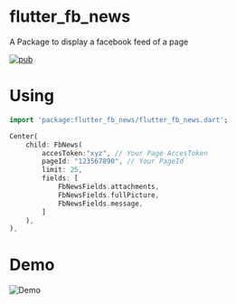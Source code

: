 # flutter_fb_news

A Package to display a facebook feed of a page

[![pub](https://img.shields.io/pub/v/flutter_fb_news.svg)](https://pub.dev/packages/flutter_fb_news)


# Using
```dart
import 'package:flutter_fb_news/flutter_fb_news.dart';

Center(
    child: FbNews(
        accesToken:"xyz", // Your Page AccesToken
        pageId: "123567890", // Your PageId
        limit: 25,
        fields: [
            FbNewsFields.attachments,
            FbNewsFields.fullPicture,
            FbNewsFields.message,
        ]
    ),
),
```
# Demo
![Demo](https://raw.githubusercontent.com/cedteg/flutter_fb_news/main/demo/flutter_fb_news-demo1.png)